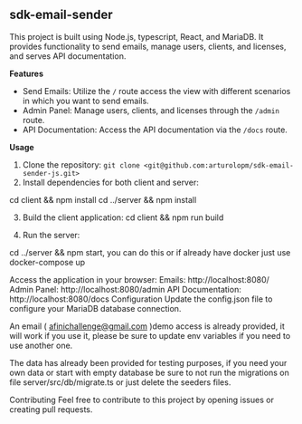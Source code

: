 ## sdk-email-sender

This project is built using Node.js, typescript, React, and MariaDB. It provides
functionality to send emails, manage users, clients, and licenses, and serves
API documentation.

**Features**

- Send Emails: Utilize the `/` route access the view with different scenarios in
  which you want to send emails.
- Admin Panel: Manage users, clients, and licenses through the `/admin` route.
- API Documentation: Access the API documentation via the `/docs` route.

**Usage**

1. Clone the repository:
   `git clone <git@github.com:arturolopm/sdk-email-sender-js.git>`
2. Install dependencies for both client and server:

cd client && npm install cd ../server && npm install

3. Build the client application: cd client && npm run build

4. Run the server:

cd ../server && npm start, you can do this or if already have docker just use
docker-compose up

Access the application in your browser: Emails: http://localhost:8080/ Admin
Panel: http://localhost:8080/admin API Documentation: http://localhost:8080/docs
Configuration Update the config.json file to configure your MariaDB database
connection.

An email ( afinichallenge@gmail.com )demo access is already provided, it will
work if you use it, please be sure to update env variables if you need to use
another one.

The data has already been provided for testing purposes, if you need your own
data or start with empty database be sure to not run the migrations on file
server/src/db/migrate.ts or just delete the seeders files.

Contributing Feel free to contribute to this project by opening issues or
creating pull requests.
